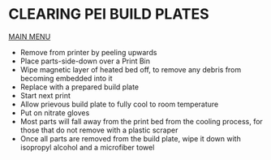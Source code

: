 # CLEARING PEI BUILD PLATES

[MAIN MENU](/README.md)

 - Remove from printer by peeling upwards
 - Place parts-side-down over a Print Bin
 - Wipe magnetic layer of heated bed off, to remove any debris from becoming embedded into it
 - Replace with a prepared build plate
 - Start next print
 - Allow prievous build plate to fully cool to room temperature
 - Put on nitrate gloves
 - Most parts will fall away from the print bed from the cooling process, for those that do not remove with a plastic scraper
 - Once all parts are removed from the build plate, wipe it down with isopropyl alcohol and a microfiber towel
